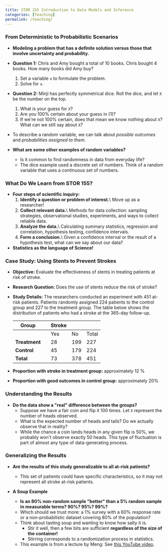 ```yaml
---
title: STOR 155 Introduction to Data Models and Inference
categories: [Teaching]
permalink: /teaching/
---
```


### From Deterministic to Probabilistic Scenarios

- **Modeling a problem that has a definite solution versus those that involve uncertainty and probability.**
- **Question 1:** Chris and Amy bought a total of 10 books. Chris bought 4 books. How many books did Amy buy?
  1. Set a variable `x` to formulate the problem.
  2. Solve for `x`.
- **Question 2:** Minji has perfectly symmetrical dice. Roll the dice, and let `X` be the number on the top.
  1. What is your guess for `X`?
  2. Are you 100% certain about your guess in (1)?
  3. If we're not 100% certain, does that mean we know nothing about `X`? What can we still say about `X`?

- To describe a random variable, we can talk about *possible outcomes* and *probabilities assigned to them*.
- **What are some other examples of random variables?**
  - Is it common to find randomness in data from everyday life?
  - The dice example used a discrete set of numbers. Think of a random variable that uses a continuous set of numbers.

### What Do We Learn from STOR 155?

- **Four steps of scientific inquiry:**
  1. **Identify a question or problem of interest.**\\
    Move up as a researcher!
  2. **Collect relevant data.**\\
    Methods for data collection: sampling strategies, observational studies, experiments, and ways to collect reliable data.
  3. **Analyze the data.**\\
    Calculating summary statistics, regression and correlation, hypothesis testing, confidence intervals.
  4. **Form a conclusion.**\\
    Given a confidence interval or the result of a hypothesis test, what can we say about our data?
- **Statistics as the language of Science!**

### Case Study: Using Stents to Prevent Strokes

- **Objective:** Evaluate the effectiveness of stents in treating patients at risk of stroke.
- **Research Question:** Does the use of stents reduce the risk of stroke?
- **Study Details:** The researchers conducted an experiment with 451 at-risk patients. Patients randomly assigned 224 patients to the control group and 227 to the treatment group. The table below shows the distribution of patients who had a stroke at the 365-day follow-up.

  | **Group**      |         | **Stroke** |         |         |
  |----------------|---------|------------|---------|---------|
  |                |         | Yes        | No      | Total   |
  | **Treatment**  |         | 28         | 199     | 227     |
  | **Control**    |         | 45         | 179     | 224     |
  | **Total**      |         | 73         | 378     | 451     |


- **Proportion with stroke in treatment group:** approximately 12 %

- **Proportion with good outcomes in control group:** approximately 20%

### Understanding the Results

- **Do the data show a "real" difference between the groups?**
  - Suppose we have a fair coin and flip it 100 times. Let `X` represent the number of heads observed.
  - What is the expected number of heads and tails? Do we actually observe that in reality?
  - While the chance a coin lands heads in any given flip is 50%, we probably won't observe exactly 50 heads. This type of fluctuation is part of almost any type of data-generating process.

### Generalizing the Results

- **Are the results of this study generalizable to all at-risk patients?**
  - This set of patients could have specific characteristics, so it may not represent all stroke at-risk patients.

- **A Soup Example**
  - **Is an 80% non-random sample "better" than a 5% random sample in measurable terms? 90%? 95%? 99%?**
  - Which should we trust more: a 1% survey with a 60% response rate or a non-probabilistic dataset covering 80% of the population?
  - Think about tasting soup and wanting to know how salty it is.
    - Stir it well, then a few bits are sufficient **regardless of the size of the container!**
    - Stirring corresponds to a randomization process in statistics.
  - This example is from a lecture by Meng: See [this YouTube video](https://www.youtube.com/watch?v=yz3jOIHLYhU).
